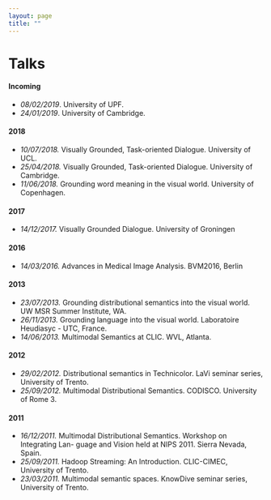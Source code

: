 ```yaml
---
layout: page
title: ""
---
```



# Talks
#### Incoming
* *08/02/2019*. University of UPF.
* *24/01/2019*. University of Cambridge.

#### 2018
* *10/07/2018.* Visually Grounded, Task-oriented Dialogue. University of UCL. 
* *25/04/2018.* Visually Grounded, Task-oriented Dialogue. University of Cambridge. 
* *11/06/2018.* Grounding word meaning in the visual world. University of Copenhagen.

#### 2017
* *14/12/2017.* Visually Grounded Dialogue. University of Groningen

#### 2016
* *14/03/2016.* Advances in Medical Image Analysis. BVM2016, Berlin

#### 2013
* *23/07/2013.* Grounding distributional semantics into the visual world. UW MSR Summer Institute, WA.
* *26/11/2013.* Grounding language into the visual world. Laboratoire Heudiasyc - UTC, France.
* *14/06/2013.* Multimodal Semantics at CLIC. WVL, Atlanta.

#### 2012
* *29/02/2012.* Distributional semantics in Technicolor. LaVi seminar series, University of Trento.
* *25/09/2012.* Multimodal Distributional Semantics. CODISCO. University of Rome 3.

#### 2011
* *16/12/2011.* Multimodal Distributional Semantics. Workshop on Integrating Lan- guage and Vision held at NIPS 2011. Sierra Nevada, Spain.
* *25/09/2011.* Hadoop Streaming: An Introduction. CLIC-CIMEC, University of Trento.
* *23/03/2011.* Multimodal semantic spaces. KnowDive seminar series, University of Trento.